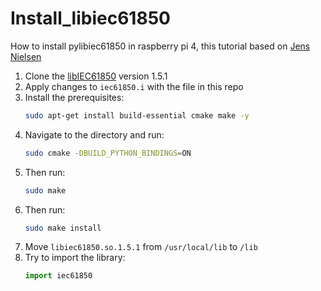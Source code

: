 # Install_libiec61850
How to install pylibiec61850 in raspberry pi 4, this tutorial based on [Jens Nielsen](https://www.icsrange.com/news/pyiec61850docu-m7dsj?rq=figuring%20out%20the%20libiec61850)

1. Clone the [libIEC61850](https://github.com/mz-automation/libiec61850) version 1.5.1
2. Apply changes to `iec61850.i` with the file in this repo
3. Install the prerequisites: 
   ```bash
   sudo apt-get install build-essential cmake make -y
   ```
4. Navigate to the directory and run:
   ```bash
   sudo cmake -DBUILD_PYTHON_BINDINGS=ON
   ```
5. Then run:
   ```bash
   sudo make
   ```
6. Then run:
   ```bash
   sudo make install
   ```
7. Move `libiec61850.so.1.5.1` from `/usr/local/lib` to `/lib`
8. Try to import the library:
   ```python
   import iec61850
   ```
